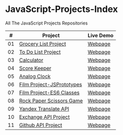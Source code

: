 # JavaScript-Projects-Index

All The JavaScript Projects Repositories

|  #  | Project                                                                                 | Live Demo                                                           |
| :-: | --------------------------------------------------------------------------------------- | ------------------------------------------------------------------- |
| 01  | [Grocery List Project](https://github.com/MBeklevic/Grocery_List_Project)               | [Webpage](https://mbeklevic.github.io/Grocery_List_Project/)        |
| 02  | [To Do List Project](https://github.com/MBeklevic/To_Do_List_Project)                   | [Webpage](https://mbeklevic.github.io/To_Do_List_Project/)          |
| 03  | [Calculator](https://github.com/MBeklevic/Calculator)                                   | [Webpage](https://mbeklevic.github.io/Calculator/)                  |
| 04  | [Score Keeper](https://github.com/MBeklevic/Score_Keeper)                               | [Webpage](https://mbeklevic.github.io/Score_Keeper/)                |
| 05  | [Analog Clock](https://github.com/MBeklevic/Analog_Clock)                               | [Webpage](https://mbeklevic.github.io/Analog_Clock/)                |
| 06  | [Film Project-JSPrototypes](https://github.com/MBeklevic/Film_Project_V1_w-prototype)   | [Webpage](https://mbeklevic.github.io/Film_Project_V1_w-prototype/) |
| 07  | [Film Project-ES6 Classes](https://github.com/MBeklevic/Film_Project_V2_w-ES6-Classes)  | [Webpage](https://mbeklevic.github.io/Film_Project_V2_w-ES6-Classes/)|
| 08  | [Rock Paper Scissors Game](https://github.com/MBeklevic/Rock_Paper_Scissors_Game)       | [Webpage](https://mbeklevic.github.io/Rock_Paper_Scissors_Game/)    |
| 09  | [Yandex Translate API](https://github.com/MBeklevic/Yandex_Translate_API_Project)       | [Webpage](https://mbeklevic.github.io/Yandex_Translate_API_Project/)|
| 10  | [Exchange API Project](https://github.com/MBeklevic/Exchange_API_Project)               | [Webpage](https://mbeklevic.github.io/Exchange_API_Project/)        |
| 11  | [Github API Project](https://github.com/MBeklevic/Github_API_Project)                   | [Webpage](https://mbeklevic.github.io/Github_API_Project/)          |

